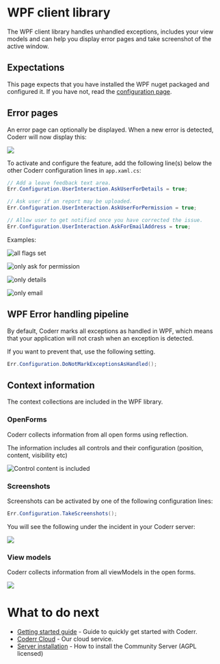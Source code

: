 WPF client library
==================

The WPF client library handles unhandled exceptions, includes your view models and can help you display error pages and take screenshot of the active window.

## Expectations

This page expects that you have installed the WPF nuget packaged and configured it. If you have not, read the [configuration page](configure.md).


## Error pages

An error page can optionally be displayed.  When a new error is detected, Coderr will now display this:

![](/screens/libraries/winforms/winforms_error_minimal.png)

To activate and configure the feature, add the following line(s) below the other Coderr configuration lines in `app.xaml.cs`:

```csharp
// Add a leave feedback text area.
Err.Configuration.UserInteraction.AskUserForDetails = true;

// Ask user if an report may be uploaded.
Err.Configuration.UserInteraction.AskUserForPermission = true;

// Allow user to get notified once you have corrected the issue.
Err.Configuration.UserInteraction.AskForEmailAddress = true;
```

Examples:

![all flags set](/screens/libraries/winforms/winforms_error_all.png)

![only ask for permission](/screens/libraries/winforms/winforms_error_permission.png)

![only details](/screens/libraries/winforms/winforms_error_details.png)

![only email](/screens/libraries/winforms/winforms_error_email.png)

## WPF Error handling pipeline

By default, Coderr marks all exceptions as handled in WPF, which means that your application will not crash when an exception is detected.

If you want to prevent that, use the following setting.

```csharp
Err.Configuration.DoNotMarkExceptionsAsHandled();
```

## Context information

The context collections are included in the WPF library.

### OpenForms

Coderr collects information from all open forms using reflection. 

The information includes all controls and their configuration (position, content, visibility etc)

![Control content is included](/screens/libraries/wpf/winforms_open_forms.png)

### Screenshots

Screenshots can be activated by one of the following configuration lines:

```csharp
Err.Configuration.TakeScreenshots();
```

You will see the following under the incident in your Coderr server:

![](/screens/libraries/wpf/open_windows.png)

### View models

Coderr collects information from all viewModels in the open forms.

![](/screens/libraries/wpf/viewmodels.png)


# What to do next

* [Getting started guide](/getting-started/) - Guide to quickly get started with Coderr.
* [Coderr Cloud](https://coderr.io/try/cloud/) - Our cloud service.
* [Server installation](https://coderr.io/documentation/server/installation/) - How to install the Community Server (AGPL licensed)
